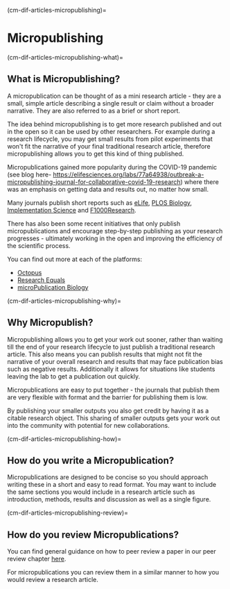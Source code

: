 
(cm-dif-articles-micropublishing)=
# Micropublishing

(cm-dif-articles-micropublishing-what)=
## What is Micropublishing?

A micropublication can be thought of as a mini research article - they are a small, simple article describing a single result or claim without a broader narrative. 
They are also referred to as a brief or short report. 

The idea behind micropublishing is to get more research published and out in the open so it can be used by other researchers. 
For example during a research lifecycle, you may get small results from pilot experiments that won't fit the narrative of your final traditional research article, therefore micropublishing allows you to get this kind of thing published.

Micropublications gained more popularity during the COVID-19 pandemic (see blog here- https://elifesciences.org/labs/77a64938/outbreak-a-micropublishing-journal-for-collaborative-covid-19-research) where there was an emphasis on getting data and results out, no matter how small. 

Many journals publish short reports such as [eLife](https://elifesciences.org/articles/short-report), [PLOS Biology](https://journals.plos.org/plosbiology/article?id=10.1371/journal.pbio.3000248), [Implementation Science](https://implementationscience.biomedcentral.com/submission-guidelines/preparing-your-manuscript/short-report) and [F1000Research](https://f1000research.com/for-authors/article-guidelines/brief-report). 

There has also been some recent initiatives that only publish micropublications and encourage step-by-step publishing as your research progresses - ultimately working in the open and improving the efficiency of the scientific process. 

You can find out more at each of the platforms:
* [Octopus](https://science-octopus.org/)
* [Research Equals](https://www.researchequals.com/)
* [microPublication Biology](https://www.micropublication.org/)

(cm-dif-articles-micropublishing-why)=
## Why Micropublish?

Micropublishing allows you to get your work out sooner, rather than waiting till the end of your research lifecycle to just publish a traditional research article. 
This also means you can publish results that might not fit the narrative of your overall research and results that may face publication bias such as negative results.
Additionally it allows for situations like students leaving the lab to get a publication out quickly.

Micropublications are easy to put together - the journals that publish them are very flexible with format and the barrier for publishing them is low.

By publishing your smaller outputs you also get credit by having it as a citable research object. 
This sharing of smaller outputs gets your work out into the community with potential for new collaborations. 

(cm-dif-articles-micropublishing-how)=
## How do you write a Micropublication?

Micropublications are designed to be concise so you should approach writing these in a short and easy to read format. 
You may want to include the same sections you would include in a research article such as introduction, methods, results and discussion as well as a single figure.

(cm-dif-articles-micropublishing-review)=
## How do you review Micropublications?

You can find general guidance on how to peer review a paper in our peer review chapter [here](https://the-turing-way.netlify.app/communication/peer-review.html). 

For micropublications you can review them in a similar manner to how you would review a research article.
